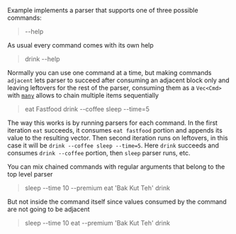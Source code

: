 Example implements a parser that supports one of three possible commands:

> --help

As usual every command comes with its own help

> drink --help

Normally you can use one command at a time, but making commands `adjacent` lets
parser to succeed after consuming an adjacent block only and leaving leftovers for the rest of
the parser, consuming them as a `Vec<Cmd>` with [`many`](Parser::many) allows to chain multiple
items sequentially

> eat Fastfood drink --coffee sleep --time=5

The way this works is by running parsers for each command. In the first iteration `eat` succeeds,
it consumes `eat fastfood` portion and appends its value to the resulting vector. Then second
iteration runs on leftovers, in this case it will be `drink --coffee sleep --time=5`.
Here `drink` succeeds and consumes `drink --coffee` portion, then `sleep` parser runs, etc.

You can mix chained commands with regular arguments that belong to the top level parser

> sleep --time 10 --premium eat 'Bak Kut Teh' drink

But not inside the command itself since values consumed by the command are not going to be
adjacent

> sleep --time 10 eat --premium 'Bak Kut Teh' drink
